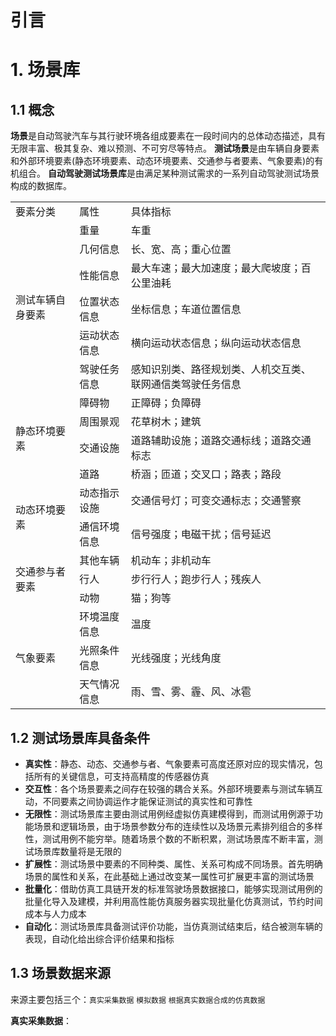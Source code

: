 # 引言



# 1. 场景库

## 1.1 概念

**场景**是自动驾驶汽车与其行驶环境各组成要素在一段时间内的总体动态描述，具有无限丰富、极其复杂、难以预测、不可穷尽等特点。
**测试场景**是由车辆自身要素和外部环境要素(静态环境要素、动态环境要素、交通参与者要素、气象要素)的有机组合。
**自动驾驶测试场景库**是由满足某种测试需求的一系列自动驾驶测试场景构成的数据库。

<table>
  <tr>
    <td>要素分类</td>
    <td>属性</td>
    <td>具体指标</td>
  </tr>
  <tr>
    <td rowspan="6">测试车辆自身要素</td>
    <td>重量</td>
    <td>车重</td>
  </tr>
  <tr>
    <td>几何信息</td>
    <td>长、宽、高；重心位置</td>
  </tr>
  <tr>
    <td>性能信息</td>
    <td>最大车速；最大加速度；最大爬坡度；百公里油耗</td>
  </tr>
  <tr>
    <td>位置状态信息</td>
    <td>坐标信息；车道位置信息</td>
  </tr>
  <tr>
    <td>运动状态信息</td>
    <td>横向运动状态信息；纵向运动状态信息</td>
  </tr> 
  <tr>
    <td>驾驶任务信息</td>
    <td>感知识别类、路径规划类、人机交互类、联网通信类驾驶任务信息</td>
  </tr>
  <tr>
    <td rowspan="4">静态环境要素</td>
    <td>障碍物</td>
    <td>正障碍；负障碍</td>
  </tr>
  <tr>
    <td>周围景观</td>
    <td>花草树木；建筑</td>
  </tr>  
  <tr>
    <td>交通设施</td>
    <td>道路辅助设施；道路交通标线；道路交通标志</td>
  </tr>
  <tr>
    <td>道路</td>
    <td>桥涵；匝道；交叉口；路表；路段</td>
  </tr>
  <tr>
    <td rowspan="2">动态环境要素</td>
    <td>动态指示设施</td>
    <td>交通信号灯；可变交通标志；交通警察</td>
  </tr>
  <tr>
    <td>通信环境信息</td>
    <td>信号强度；电磁干扰；信号延迟</td>
  </tr>
  <tr>
    <td rowspan="3">交通参与者要素</td>
    <td>其他车辆</td>
    <td>机动车；非机动车</td>
  </tr>
  <tr>
    <td>行人</td>
    <td>步行行人；跑步行人；残疾人</td>
  </tr>  
  <tr>
    <td>动物</td>
    <td>猫；狗等</td>
  </tr>
  <tr>
    <td rowspan="3">气象要素</td>
    <td>环境温度信息</td>
    <td>温度</td>
  </tr>   
  <tr>
    <td>光照条件信息</td>
    <td>光线强度；光线角度</td>
  </tr> 
  <tr>
    <td>天气情况信息</td>
    <td>雨、雪、雾、霾、风、冰雹</td>
  </tr> 
</table>

## 1.2 测试场景库具备条件

- **真实性**：静态、动态、交通参与者、气象要素可高度还原对应的现实情况，包括所有的关键信息，可支持高精度的传感器仿真
- **交互性**：各个场景要素之间存在较强的耦合关系。外部环境要素与测试车辆互动，不同要素之间协调运作才能保证测试的真实性和可靠性
- **无限性**：测试场景库主要由测试用例经虚拟仿真建模得到，而测试用例源于功能场景和逻辑场景，由于场景参数分布的连续性以及场景元素排列组合的多样性，测试用例不能穷举。随着场景个数的不断积累，测试场景库不断丰富，测试场景库数量将是无限的
- **扩展性**：测试场景中要素的不同种类、属性、关系可构成不同场景。首先明确场景的属性和关系，在此基础上通过改变某一属性可扩展更丰富的测试场景
- **批量化**：借助仿真工具链开发的标准驾驶场景数据接口，能够实现测试用例的批量化导入及建模，并利用高性能仿真服务器实现批量化仿真测试，节约时间成本与人力成本
- **自动化**：测试场景库具备测试评价功能，当仿真测试结束后，结合被测车辆的表现，自动化给出综合评价结果和指标

## 1.3 场景数据来源

来源主要包括三个：`真实采集数据` `模拟数据` `根据真实数据合成的仿真数据`

**真实采集数据**：